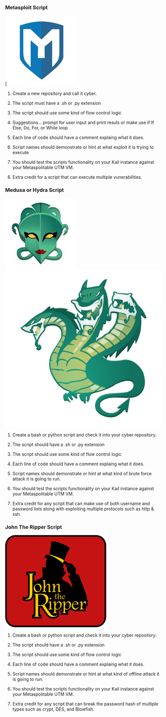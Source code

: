 ### Metasploit Script

[![Assessment](metasploitable.png)

1. Create a new repository and call it cyber.

2. The script must have a .sh  or .py extension

3. The script should use some kind of flow control logic

4. Suggestions... prompt for user input and print resuls or make use if If Else, Do, For, or While loop

5. Each line of code should have a comment explaing what it does.

6. Script names should demonstrate or hint at what exploit it is trying to execute

7. You should test the scripts functionality on your Kail instance against your Metaspolitable UTM VM.

8. Extra credit for a script that can execute multiple vunerabilities.


### Medusa or Hydra Script

![Assessment](medusa.png) ![Assessment](hydra.png)

1. Create a bash or python script and check it into your cyber repository.

2. The script should have a .sh or .py extension

3. The script should use some kind of flow control logic

4. Each line of code should have a comment explaing what it does.

5. Script names should demonstrate or hint at what kind of brute force attack it is going to run.

6. You should test the scripts functionality on your Kail instance against your Metaspolitable UTM VM.

7. Extra credit for any script that can make use of both username and password lists along with exploiting multiple protocols such as http & ssh.

### John The Ripper Script

![Assessment](johntheripper.png)

1. Create a bash or python script and check it into your cyber repository.

2. The script should have a .sh or .py extension

3. The script should use some kind of flow control logic

4. Each line of code should have a comment explaing what it does.

5. Script names should demonstrate or hint at what kind of offline attack it is going to run.

6. You should test the scripts functionality on your Kail instance against your Metaspolitable UTM VM.

7. Extra credit for any script that can break the password hash of multiple types such as crypt, DES, and Blowfish. 
